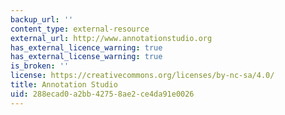 ```yaml
---
backup_url: ''
content_type: external-resource
external_url: http://www.annotationstudio.org
has_external_licence_warning: true
has_external_license_warning: true
is_broken: ''
license: https://creativecommons.org/licenses/by-nc-sa/4.0/
title: Annotation Studio
uid: 288ecad0-a2bb-4275-8ae2-ce4da91e0026
---
```

